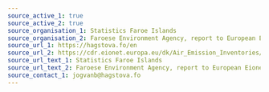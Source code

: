 ```yaml
---
source_active_1: true
source_active_2: true
source_organisation_1: Statistics Faroe Islands
source_organisation_2: Faroese Environment Agency, report to European Eionet
source_url_1: https://hagstova.fo/en
source_url_2: https://cdr.eionet.europa.eu/dk/Air_Emission_Inventories/Submission_UNFCCC/colylkoqa/envylkota/FRO_2022_2020_06042022_022606.xlsx
source_url_text_1: Statistics Faroe Islands
source_url_text_2: Faroese Environment Agency, report to European Eionet
source_contact_1: jogvanb@hagstova.fo
---
```

